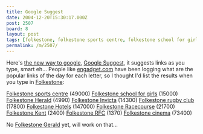 ```yaml
---
title: Google Suggest
date: 2004-12-20T15:30:17.000Z
post: 2507
board: 8
layout: post
tags: [folkestone, folkestone sports centre, folkestone school for girls, folkestone herald, folkestone invicta, folkestone rugby club, folkestone hotels, folkestone racecourse, folkestone kent, folkestone rfc, folkestone cinema, folkestone gerald]
permalink: /m/2507/
---
```

Here's <a href="http://www.google.com/webhp?complete=1&amphl=en">the new way to google</a>, <a href="http://www.google.com/webhp?complete=1&amphl=en">Google Suggest</a>, it suggests links as you type, smart eh... People like <a href="http://www.engadget.com">engadget.com</a> have been logging what are the popular links of the day for each letter, so I thought I'd list the results when you type in <a href="/wiki/folkestone">Folkestone</a>:

<a href="/wiki/folkestone+sports+centre">Folkestone sports centre</a> (49000)
<a href="/wiki/folkestone+school+for+girls">Folkestone school for girls</a> (15000)
<a href="/wiki/folkestone+herald">Folkestone Herald</a> (4990)
<a href="/wiki/folkestone+invicta">Folkestone Invicta</a> (14300)
<a href="/wiki/folkestone+rugby+club">Folkestone rugby club</a> (17800)
<a href="/wiki/folkestone+hotels">Folkestone Hotels</a> (147000)
<a href="/wiki/folkestone+racecourse">Folkestone Racecourse</a> (21700)
<a href="/wiki/folkestone+kent">Folkestone Kent</a> (2400)
<a href="/wiki/folkestone+rfc">Folkestone RFC</a> (1370)
<a href="/wiki/folkestone+cinema">Folkestone cinema</a> (73400)

No <a href="/wiki/folkestone+gerald">Folkestone Gerald</a> yet, will work on that...
